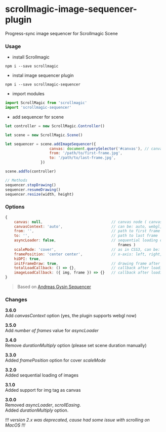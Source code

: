 # scrollmagic-image-sequencer-plugin
Progress-sync image sequencer for Scrollmagic Scene


### Usage
* install Scrollmagic
```
npm i --save scrollmagic
```
* instal image sequencer plugin
```
npm i --save scrollmagic-sequencer
```
* import modules
```javascript
import ScrollMagic from 'scrollmagic'
import 'scrollmagic-sequencer'
```

* add sequencer for scene
```javascript
let controller = new ScrollMagic.Controller()

let scene = new ScrollMagic.Scene()

let sequencer = scene.addImageSequencer({
                    canvas: document.querySelector('#canvas'), // canvas node
                    from: '/path/to/first-frame.jpg',
                    to: '/path/to/last-frame.jpg',
                })

scene.addTo(controller)

// Methods
sequencer.stopDrawing()
sequencer.resumeDrawing()
sequencer.resize(width, height)
```

### Options
```javascript
{
    canvas: null,                               // canvas node ( canvas or img )
    canvasContext: 'auto',                      // can be: auto, webgl, 2d
    from: '',                                   // path to first frame
    to: '',                                     // path to last frame
    asyncLoader: false,                         // sequential loading of images ( false, true, number of
                                                   frames )
    scaleMode: 'cover',                         // as in CSS3, can be: auto, cover, contain
    framePosition: 'center center',             // x-axis: left, right, center; y-axis: top, bottom, center
    hiDPI: true,
    initFrameDraw: true,                        // drawing frame after sequencer init
    totalLoadCallback: () => {},                // callback after loading all frames
    imageLoadCallback: ({ img, frame }) => {}   // callback after loading each frame
}
```
> Based on [Andreas Gysin Sequencer](https://github.com/ertdfgcvb/Sequencer)

### Changes
**3.6.0**<br />
Add *canvasContext* option (yes, the plugin supports webgl now)

**3.5.0**<br />
Add *number of frames* value for *asyncLoader*

**3.4.0**<br />
Remove *durationMultiply* option (please set scene duration manually)

**3.3.0**<br />
Added *framePosition* option for cover *scaleMode*

**3.2.0**<br />
Added sequential loading of images

**3.1.0**<br />
Added support for img tag as canvas<br />

**3.0.0**<br/>
Removed *asyncLoader*, *scrollEasing*.<br />
Added *durationMultiply* option.

*!!! version 2.x was deprecated, cause had some issue with scrolling on MacOS !!!*